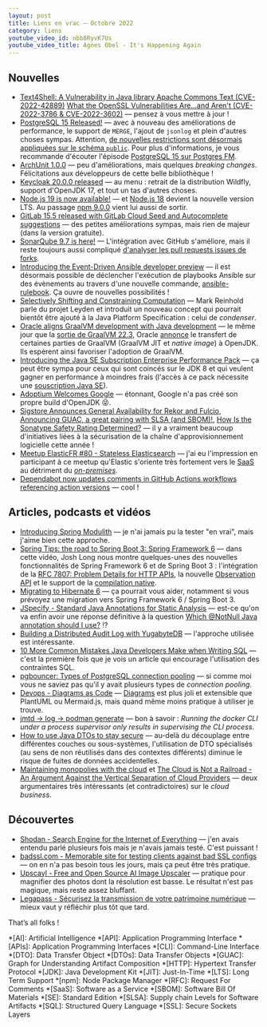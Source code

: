 ```yaml
---
layout: post
title: Liens en vrac — Octobre 2022
category: liens
youtube_video_id: nbb8RyvK7Us
youtube_video_title: Agnes Obel - It's Happening Again
---
```


## Nouvelles

- [Text4Shell: A Vulnerability in Java library Apache Commons Text (CVE-2022-42889)](https://www.lunasec.io/docs/blog/text4shell-java-rce-cve-2022-42889/)
  [What the OpenSSL Vulnerabilities Are…and Aren't (CVE-2022-3786 & CVE-2022-3602)](https://blog.sonatype.com/what-the-openssl-vulnerabilities-are-and-arent)
  — pensez à vous mettre à jour !
- [PostgreSQL 15 Released!](https://www.postgresql.org/about/news/postgresql-15-released-2526/)
  — avec à nouveau des améliorations de performance, le support de `MERGE`, l'ajout de `jsonlog` et plein d'autres
  choses sympas. Attention, [de nouvelles restrictions sont désormais appliquées sur le schéma
  `public`](https://www.crunchydata.com/blog/be-ready-public-schema-changes-in-postgres-15). Pour plus d'informations,
  je vous recommande d'écouter l'épisode [PostgreSQL 15 sur Postgres FM](https://postgres.fm/episodes/postgresql-15).
- [ArchUnit 1.0.0](https://github.com/TNG/ArchUnit/releases/tag/v1.0.0)
  — peu d'améliorations, mais quelques _breaking changes_. Félicitations aux développeurs de cette belle bibliothèque !
- [Keycloak 20.0.0 released](https://www.keycloak.org/2022/11/keycloak-2000-released)
  — au menu : retrait de la distribution Wildfly, support d'OpenJDK 17, et tout un tas d'autres choses. 
- [Node.js 19 is now available!](https://nodejs.org/en/blog/announcements/v19-release-announce/)
  — et [Node.js 18](https://nodejs.org/en/blog/release/v18.12.0/) devient la nouvelle version LTS. Au passage
  [npm 9.0.0](https://github.blog/changelog/2022-10-24-npm-v9-0-0-released/) vient lui aussi de sortir.
- [GitLab 15.5 released with GitLab Cloud Seed and Autocomplete suggestions](https://about.gitlab.com/releases/2022/10/22/gitlab-15-5-released/)
  — des petites améliorations sympas, mais rien de majeur (dans la version gratuite).
- [SonarQube 9.7 is here!](https://blog.sonarsource.com/sonarqube-9.7-is-here/)
  — L'intégration avec GitHub s'améliore, mais il reste toujours aussi compliqué
  [d'analyser les pull requests issues de forks](https://community.sonarsource.com/t/how-to-use-sonarcloud-with-a-forked-repository-on-github/).
- [Introducing the Event-Driven Ansible developer preview](https://www.ansible.com/blog/introducing-event-driven-ansible)
  — il est désormais possible de déclencher l'exécution de playbooks Ansible sur des évènements au travers d'une
  nouvelle commande, [ansible-rulebook](https://blog.stephane-robert.info/post/ansible-event-driven/). Ça ouvre de
  nouvelles possibilités !
- [Selectively Shifting and Constraining Computation](https://openjdk.org/projects/leyden/notes/02-shift-and-constrain)
  — Mark Reinhold parle du projet Leyden et introduit un nouveau concept qui pourrait bientôt être ajouté à la Java
  Platform Specification : celui de _condenser_.
- [Oracle aligns GraalVM development with Java development](https://www.infoworld.com/article/3678348/oracle-aligns-graalvm-development-with-java-development.html)
  — le même jour que la
  [sortie de GraalVM 22.3](https://medium.com/graalvm/graalvm-22-3-is-here-jdk-19-builds-jlink-support-new-monitoring-features-and-more-f6e2b2eeff95),
  Oracle [annonce](https://www.graalvm.org/2022/openjdk-announcement/) le transfert de certaines parties de GraalVM
  (GraalVM JIT et _native image_) à OpenJDK. Ils espèrent ainsi favoriser l'adoption de GraalVM.
- [Introducing the Java SE Subscription Enterprise Performance Pack](https://blogs.oracle.com/java/post/introducing-the-java-se-subscription-enterprise-performance-pack)
  — ça peut être sympa pour ceux qui sont coincés sur le JDK 8 et qui veulent gagner en performance à moindres frais
  (l'accès à ce pack nécessite une [souscription Java SE](https://www.oracle.com/java/java-se-subscription/)).
- [Adoptium Welcomes Google](https://blog.adoptium.net/2022/10/adoptium-welcomes-google/)
  — étonnant, Google n'a pas créé son propre build d'OpenJDK 😝.
- [Sigstore Announces General Availability for Rekor and Fulcio](https://blog.sigstore.dev/sigstore-ga-ddd6ba67894d),
  [Announcing GUAC, a great pairing with SLSA (and SBOM)!](https://security.googleblog.com/2022/10/announcing-guac-great-pairing-with-slsa.html),
  [How Is the Sonatype Safety Rating Determined?](https://blog.sonatype.com/how-is-the-sonatype-safety-rating-determined)
  — il y a vraiment beaucoup d'initiatives liées à la sécurisation de la chaîne d'approvisionnement logicielle cette
  année !
- [Meetup ElasticFR #80 - Stateless Elasticsearch](https://www.youtube.com/watch?v=863CPmN2JTU)
  — j'ai eu l'impression en participant à ce meetup qu'Elastic s'oriente très fortement vers le
  [SaaS](https://www.elastic.co/fr/blog/how-moving-to-the-cloud-leads-to-a-better-customer-experience) au détriment du
  [_on-premises_](https://www.elastic.co/fr/blog/when-to-scale-from-free-software-to-cloud-services).
- [Dependabot now updates comments in GitHub Actions workflows referencing action versions](https://github.blog/changelog/2022-10-31-dependabot-now-updates-comments-in-github-actions-workflows-referencing-action-versions/)
  — cool !

## Articles, podcasts et vidéos

- [Introducing Spring Modulith](https://spring.io/blog/2022/10/21/introducing-spring-modulith)
  — je n'ai jamais pu la tester "en vrai", mais j'aime bien cette approche.
- [Spring Tips: the road to Spring Boot 3: Spring Framework 6](https://spring.io/blog/2022/10/26/spring-tips-the-road-to-spring-boot-3-spring-framework-6)
  — dans cette vidéo, Josh Long nous montre quelques-unes des nouvelles fonctionnalités de Spring Framework 6 et de
  Spring Boot 3 : l'intégration de la [RFC 7807: Problem Details for HTTP APIs](https://www.rfc-editor.org/rfc/rfc7807),
  la nouvelle [Observation API](https://spring.io/blog/2022/10/12/observability-with-spring-boot-3) et
  le support de la [compilation native](https://spring.io/blog/2022/09/26/native-support-in-spring-boot-3-0-0-m5).
- [Migrating to Hibernate 6](https://thorben-janssen.com/migrating-to-hibernate-6/)
  — ça pourrait vous aider, notamment si vous prévoyez une migration vers Spring Framework 6 / Spring Boot 3.
- [JSpecify - Standard Java Annotations for Static Analysis](https://jspecify.dev/)
  — est-ce qu'on va enfin avoir une réponse définitive à la question
  [Which @NotNull Java annotation should I use?](https://stackoverflow.com/q/4963300/374236) !?
- [Building a Distributed Audit Log with YugabyteDB](https://vladmihalcea.com/audit-log-yugabytedb/)
  — l'approche utilisée est intéressante.
- [10 More Common Mistakes Java Developers Make when Writing SQL](https://dzone.com/articles/10-more-common-mistakes-java)
  — c'est la première fois que je vois un article qui encourage l'utilisation des contraintes SQL.
- [pgbouncer: Types of PostgreSQL connection pooling](https://www.cybertec-postgresql.com/en/pgbouncer-types-of-postgresql-connection-pooling/)
  — si comme moi vous ne saviez pas qu'il y avait plusieurs types de _connection pooling_.
- [Devops - Diagrams as Code](https://blog.stephane-robert.info/post/devops-diagram-as-code/)
  — [Diagrams](https://github.com/mingrammer/diagrams) est plus joli et extensible que PlantUML ou Mermaid.js, mais
  quand même moins pratique à utiliser je trouve.
- [jmtd → log → podman generate](https://jmtd.net/log/podman_generate/)
  — bon à savoir : _Running the docker CLI under a process supervisor only results in supervising the CLI process_.
- [How to use Java DTOs to stay secure](https://snyk.io/blog/how-to-use-java-dtos/)
  — au-delà du découplage entre différentes couches ou sous-systèmes, l'utilisation de DTO spécialisés (au sens de non
  réutilisés dans des contextes différents) diminue le risque de fuites de données accidentelles.
- [Maintaining monopolies with the cloud](https://pluralistic.net/2022/09/28/other-peoples-computers/) et
  [The Cloud is Not a Railroad - An Argument Against the Vertical Separation of Cloud Providers](http://highscalability.com/blog/2022/10/24/the-cloud-is-not-a-railroad-an-argument-against-the-vertical.html)
  — deux argumentaires très intéressants (et contradictoires) sur le _cloud business_.

## Découvertes

- [Shodan - Search Engine for the Internet of Everything](https://www.shodan.io/)
  — j'en avais entendu parlé plusieurs fois mais je n'avais jamais testé. C'est puissant !
- [badssl.com - Memorable site for testing clients against bad SSL configs](https://badssl.com/)
  — on en n'a pas besoin tous les jours, mais ça peut être très pratique.
- [Upscayl - Free and Open Source AI Image Upscaler](https://github.com/upscayl/upscayl)
  — pratique pour magnifier des photos dont la résolution est basse. Le résultat n'est pas magique, mais reste assez
  bluffant.
- [Legapass - Sécurisez la transmission de votre patrimoine numérique](https://legapass.com/)
  — mieux vaut y réfléchir plus tôt que tard.

That’s all folks !

<!-- prettier-ignore-start -->
*[AI]: Artificial Intelligence
*[API]: Application Programming Interface
*[APIs]: Application Programming Interfaces
*[CLI]: Command-Line Interface
*[DTO]: Data Transfer Object
*[DTOs]: Data Transfer Objects
*[GUAC]: Graph for Understanding Artifact Composition
*[HTTP]: Hypertext Transfer Protocol
*[JDK]: Java Development Kit
*[JIT]: Just-In-Time
*[LTS]: Long Term Support
*[npm]: Node Package Manager
*[RFC]: Request For Comments
*[SaaS]: Software as a Service
*[SBOM]: Software Bill Of Materials
*[SE]: Standard Edition
*[SLSA]: Supply chain Levels for Software Artifacts
*[SQL]: Structured Query Language
*[SSL]: Secure Sockets Layers
<!-- prettier-ignore-end -->
